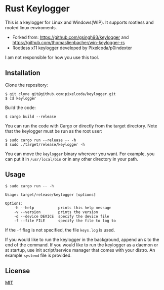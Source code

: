 Rust Keylogger
==============

This is a keylogger for Linux and Windows(WIP). It supports rootless and rooted linux enviroments. 

* Forked from: https://github.com/gsingh93/keylogger and https://github.com/thomaslienbacher/win-keylogger-rs
* Rootless x11 keylogger developed by Pixelcoda/p0indexter

I am not responsible for how you use this tool.

## Installation

Clone the repository:

```
$ git clone git@github.com:pixelcoda/keylogger.git
$ cd keylogger
```

Build the code:

```$ cargo build --release```

You can run the code with Cargo or directly from the target directory. Note that the keylogger must be run as the root user:

```
$ sudo cargo run --release -- -h
$ sudo ./target/release/keylogger -h
```

You can move the `keylogger` binary wherever you want. For example, you can put it in `/usr/local/bin` or in any other directory in your path.

## Usage

```
$ sudo cargo run -- -h

Usage: target/release/keylogger [options]

Options:
    -h --help           prints this help message
    -v --version        prints the version
    -d --device DEVICE  specify the device file
    -f --file FILE      specify the file to log to
```

If the `-f` flag is not specified, the file `keys.log` is used.

If you would like to run the keylogger in the background, append an `&` to the end of the command. If you would like to run the keylogger as a daemon or at startup, use init script/service manager that comes with your distro. An example `systemd` file is provided.

## License

[MIT](https://github.com/pixelcoda/keylogger/blob/master/LICENSE.txt)
